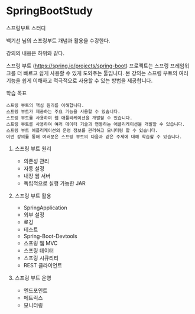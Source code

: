 # SpringBootStudy
스프링부트 스터디 

백기선 님의 스프링부트 개념과 활용을 수강한다.

강의의 내용은 하위와 같다.

 스프링 부트 (https://spring.io/projects/spring-boot) 프로젝트는 스프링 프레임워크를 더 빠르고 쉽게 사용할 수 있게 도와주는 툴입니다.
 본 강의는 스프링 부트의 여러 기능을 쉽게 이해하고 적극적으로 사용할 수 있는 방법을 제공합니다.

학습 목표

	스프링 부트의 핵심 원리를 이해합니다.
	스프링 부트가 제공하는 주요 기능을 사용할 수 있습니다.
	스프링 부트를 사용하여 웹 애플리케이션을 개발할 수 있습니다.
	스프링 부트를 사용하여 여러 데이터 기술과 연동하는 애플리케이션을 개발할 수 있습니다.
	스프링 부트 애플리케이션의 운영 정보를 관리하고 모니터링 할 수 있습니다.
	이번 강의를 통해 여러분은 스프링 부트의 다음과 같은 주제에 대해 학습할 수 있습니다.

1. 스프링 부트 원리
	- 의존성 관리
 	- 자동 설정
 	- 내장 웹 서버
 	- 독립적으로 실행 가능한 JAR

2. 스프링 부트 활용
	- SpringApplication
	- 외부 설정
	- 로깅
	- 테스트
	- Spring-Boot-Devtools
	- 스프링 웹 MVC
	- 스프링 데이터
	- 스프링 시큐리티
	- REST 클라이언트
3. 스프링 부트 운영
	- 엔드포인트
	- 메트릭스
	- 모니터링
